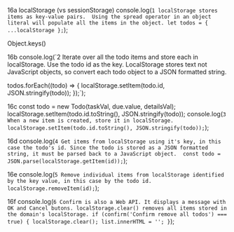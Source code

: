16a localStorage (vs sessionStorage)
console.log(`1 localStorage stores items as key-value pairs. 
Using the spread operator in an object literal will populate all the items in the object.
let todos = { ...localStorage };`);

Object.keys()

16b
console.log(`2 Iterate over all the todo items and store each in localStorage.
Use the todo id as the key. 
LocalStorage stores text not JavaScript objects, so convert each todo object to a JSON formatted string.

todos.forEach((todo) => {
  localStorage.setItem(todo.id, JSON.stringify(todo));
});`);

16c
const todo = new Todo(taskVal, due.value, detailsVal);
localStorage.setItem(todo.id.toString(), JSON.stringify(todo));
  console.log(`3 When a new item is created, store it in localStorage.
localStorage.setItem(todo.id.toString(), JSON.stringify(todo));`);

16d
console.log(`4 Get items from localStorage using it's key, in this case the todo's id.
Since the todo is stored as a JSON formatted string, it must be parsed back to a JavaScript object. 
const todo = JSON.parse(localStorage.getItem(id));`);

16e
console.log(`5 Remove individual items from localStorage identified by the key value, in this case by the todo id.
localStorage.removeItem(id);`);

16f
console.log(`6 Confirm is also a Web API. It displays a message with OK and Cancel butons.
localStorage.clear() removes all items stored in the domain's localStorage.
if (confirm('Confirm remove all todos') === true) {
  localStorage.clear();
  list.innerHTML = '';
}`);
